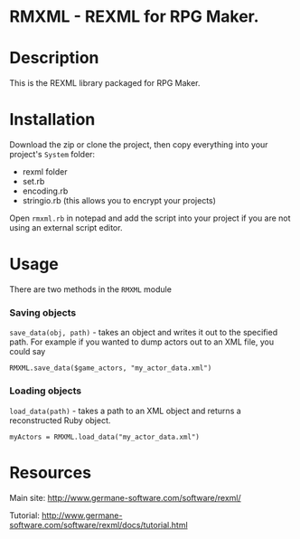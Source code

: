 RMXML - REXML for RPG Maker.
=====

# Description

This is the REXML library packaged for RPG Maker.

# Installation

Download the zip or clone the project, then copy everything into your project's `System` folder:

* rexml folder
* set.rb
* encoding.rb
* stringio.rb (this allows you to encrypt your projects)

Open `rmxml.rb` in notepad and add the script into your project if you are not using an external script editor.

# Usage

There are two methods in the `RMXML` module

### Saving objects

`save_data(obj, path)` - takes an object and writes it out to the specified path. For example if you wanted to dump actors out to an XML file, you could say
````
RMXML.save_data($game_actors, "my_actor_data.xml")
````

### Loading objects

`load_data(path)` - takes a path to an XML object and returns a reconstructed Ruby object.
````
myActors = RMXML.load_data("my_actor_data.xml")
````

# Resources

Main site:
http://www.germane-software.com/software/rexml/

Tutorial:
http://www.germane-software.com/software/rexml/docs/tutorial.html
